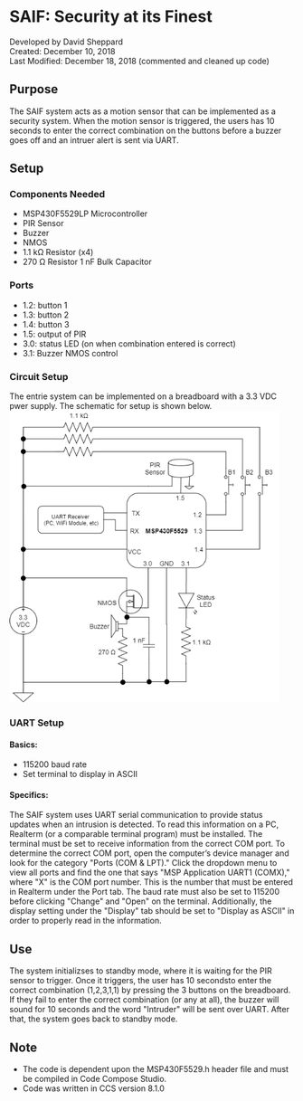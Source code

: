 # SAIF: Security at its Finest
Developed by David Sheppard<br>
Created: December 10, 2018<br>
Last Modified: December 18, 2018 (commented and cleaned up code)
## Purpose
The SAIF system acts as a motion sensor that can be implemented as a security system. When the motion sensor is triggered, the users has 10 seconds to enter the correct combination on the buttons before a buzzer goes off and an intruer alert is sent via UART.
## Setup
### Components Needed
* MSP430F5529LP Microcontroller
* PIR Sensor
* Buzzer
* NMOS
* 1.1 k<TD>&Omega;</TD> Resistor (x4)
* 270 <TD>&Omega;</TD> Resistor
1 nF Bulk Capacitor
### Ports
* 1.2: button 1
* 1.3: button 2
* 1.4: button 3
* 1.5: output of PIR
* 3.0: status LED (on when combination entered is correct)
* 3.1: Buzzer NMOS control
### Circuit Setup
The entrie system can be implemented on a breadboard with a 3.3 VDC pwer supply. The schematic for setup is shown below.
<img src="schematic.png" width="478" height="516">
### UART Setup
#### Basics:
* 115200 baud rate
* Set terminal to display in ASCII<br>
#### Specifics:<br>
The SAIF system uses UART serial communication to provide status updates when an intrusion is detected. To read this information on a PC, Realterm (or a comparable terminal program) must be installed. The terminal must be set to receive information from the correct COM port. To determine the correct COM port, open the computer’s device manager and look for the category "Ports (COM & LPT)." Click the dropdown menu to view all ports and find the one that says "MSP Application UART1 (COMX)," where "X" is the COM port number. This is the number that must be entered in Realterm under the Port tab. The baud rate must also be set to 115200 before clicking "Change" and "Open" on the terminal. Additionally, the display setting under the "Display" tab should be set to "Display as ASCII" in order to properly read in the information.
## Use
The system initializses to standby mode, where it is waiting for the PIR sensor to trigger. Once it triggers, the user has 10 secondsto enter the correct combination (1,2,3,1,1) by pressing the 3 buttons on the breadboard. If they fail to enter the correct combination (or any at all), the buzzer will sound for 10 seconds and the word "Intruder" will be sent over UART. After that, the system goes back to standby mode.
## Note
* The code is dependent upon the MSP430F5529.h header file and must be compiled in Code Compose Studio.
* Code was written in CCS version 8.1.0
